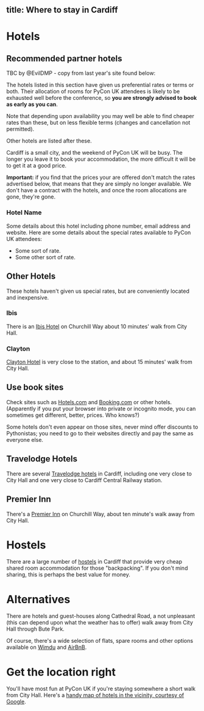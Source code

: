 title: Where to stay in Cardiff
---

# Hotels

## Recommended partner hotels

TBC by @EvilDMP - copy from last year's site found below:

The hotels listed in this section have given us preferential rates or terms or
both. Their allocation of rooms for PyCon UK attendees is likely to be
exhausted well before the conference, so **you are strongly advised to book as
early as you can**.

Note that depending upon availability you may well be able to find cheaper
rates than these, but on less flexible terms (changes and cancellation not
permitted).

Other hotels are listed after these.

Cardiff is a small city, and the weekend of PyCon UK will be busy. The longer
you leave it to book your accommodation, the more difficult it will be to get
it at a good price.

**Important:** if you find that the prices your are offered don't match the
rates advertised below, that means that they are simply no longer available. We
don't have a contract with the hotels, and once the room allocations are gone,
they're gone.

### Hotel Name

Some details about this hotel including phone number, email address and
website. Here are some details about the special rates available to PyCon UK
attendees:

* Some sort of rate.
* Some other sort of rate.

## Other Hotels

These hotels haven't given us special rates, but are conveniently located and
inexpensive.

### Ibis

There is an [Ibis Hotel](http://www.ibishotel.com/) on Churchill Way about 10
minutes' walk from City Hall.

### Clayton

[Clayton Hotel](http://www.claytonhotelcardiff.com/) is very close to the
station, and about 15 minutes' walk from City Hall.

## Use book sites

Check sites such as [Hotels.com](https://hotels.com/) and
[Booking.com](http://booking.com/) or other hotels. (Apparently if you put your
browser into private or incognito mode, you can sometimes get different,
better, prices. Who knows?)

Some hotels don't even appear on those sites, never mind offer discounts to
Pythonistas; you need to go to their websites directly and pay the same as
everyone else.

## Travelodge Hotels

There are several [Travelodge hotels](https://www.travelodge.co.uk/) in
Cardiff, including one very close to City Hall and one very close to Cardiff
Central Railway station.

## Premier Inn

There's a [Premier Inn](http://www.premierinn.com/) on Churchill Way, about ten
minute's walk away from City Hall.

# Hostels

There are a large number of [hostels](http://www.hostelworld.com/search?search_keywords=Cardiff%2C+Wales&country=Wales&city=Cardiff&date_from=2017-10-26&date_to=2017-10-29&number_of_guests=1)
in Cardiff that provide very cheap shared room accommodation for those
"backpacking". If you don't mind sharing, this is perhaps the best value for
money.

# Alternatives

There are hotels and guest-houses along Cathedral Road, a not unpleasant (this
can depend upon what the weather has to offer) walk away from City Hall through
Bute Park.

Of course, there's a wide selection of flats, spare rooms and other options
available on [Wimdu](http://www.wimdu.com/) and [AirBnB](https://www.airbnb.co.uk/).

# Get the location right

You'll have most fun at PyCon UK if you're staying somewhere a short walk from
City Hall. Here's a [handy map of hotels in the vicinity, courtesy of Google](https://www.google.co.uk/maps/place/Cardiff+City+Hall/@51.4813123,-3.1780703,16z/data=!4m9!1m6!2m5!1shotel!3m3!1shotel!2sCardiff+City+Hall,+Gorsedd+Gardens+Road,+Cardiff+CF10+3ND!3s0x486e1cba4df70b67:0x6c4de08828721b10!3m1!1s0x0000000000000000:0x6c4de08828721b10?hl=en).
